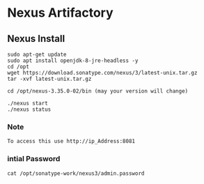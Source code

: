 # Nexus Artifactory

## Nexus Install

```
sudo apt-get update   
sudo apt install openjdk-8-jre-headless -y
cd /opt
wget https://download.sonatype.com/nexus/3/latest-unix.tar.gz
tar -xvf latest-unix.tar.gz
```
```
cd /opt/nexus-3.35.0-02/bin (may your version will change)
```
```
./nexus start
./nexus status
```
### Note

```
To access this use http://ip_Address:8081
```
### intial Password
```
cat /opt/sonatype-work/nexus3/admin.password
```